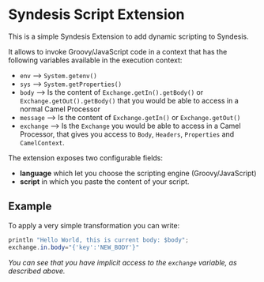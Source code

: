 # Syndesis Script Extension

This is a simple Syndesis Extension to add dynamic scripting to Syndesis.  

It allows to invoke Groovy/JavaScript code in a context that has the following variables available in the execution context:

- `env` --> `System.getenv()`
- `sys` --> `System.getProperties()`
- `body` --> Is the content of `Exchange.getIn().getBody()` or  `Exchange.getOut().getBody()` that you would be able to access in a normal Camel Processor
- `message`  --> Is the content of `Exchange.getIn()` or `Exchange.getOut()`
- `exchange` --> Is the `Exchange` you would be able to access in a Camel Processor, that gives you access to `Body`, `Headers`, `Properties` and `CamelContext`.


The extension exposes two configurable fields:
- **language** which let you choose the scripting engine (Groovy/JavaScript)
- **script** in which you paste the content of your script.

## Example

To apply a very simple transformation you can write:

```java
println "Hello World, this is current body: $body";
exchange.in.body="{'key':'NEW_BODY'}"
```

_You can see that you have implicit access to the `exchange` variable, as described above._